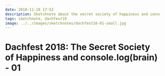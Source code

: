 ```yaml
---
date: 2018-11-10 17:52
description: Sketchnote about the secret society of happiness and console.log(brain), part 1
tags: sketchnote, dachfest19
image: ../../images/sketchnotes/dachfest18-01-small.jpg
---
```


# Dachfest 2018: The Secret Society of Happiness and console.log(brain) - 01
